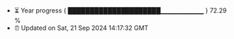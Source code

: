 - ⏳ Year progress { █████████████████████▁▁▁▁▁▁▁▁▁ } 72.29 %
- ⏰ Updated on Sat, 21 Sep 2024 14:17:32 GMT

